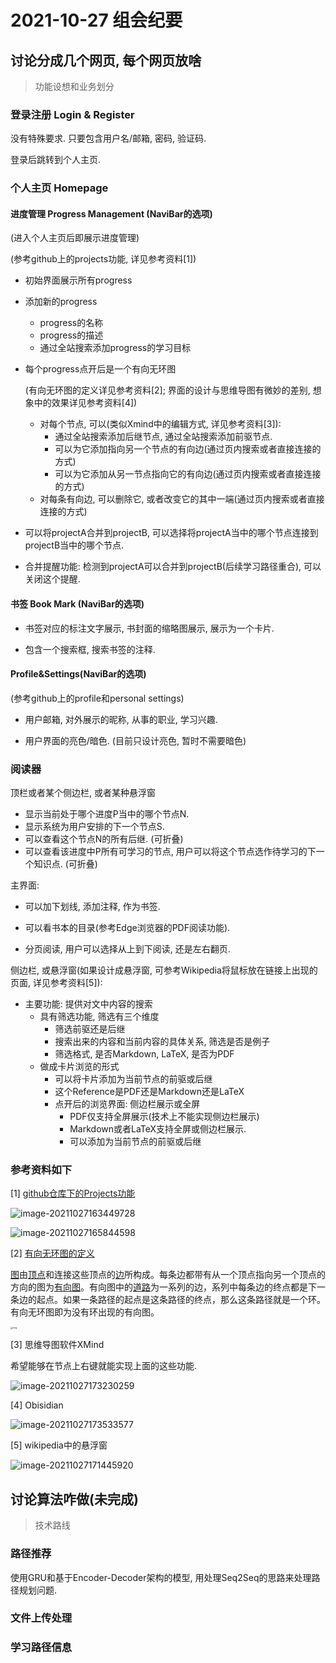 # 2021-10-27 组会纪要

## 讨论分成几个网页, 每个网页放啥

> 功能设想和业务划分

### 登录注册 Login & Register

没有特殊要求. 只要包含用户名/邮箱, 密码, 验证码. 

登录后跳转到个人主页. 

### 个人主页 Homepage

#### 进度管理 Progress Management (NaviBar的选项)

(进入个人主页后即展示进度管理)

(参考github上的projects功能, 详见参考资料\[1\])

- 初始界面展示所有progress

- 添加新的progress
  - progress的名称
  - progress的描述
  - 通过全站搜索添加progress的学习目标

- 每个progress点开后是一个有向无环图

  (有向无环图的定义详见参考资料\[2\]; 界面的设计与思维导图有微妙的差别, 想象中的效果详见参考资料[4\])

  - 对每个节点, 可以(类似Xmind中的编辑方式, 详见参考资料\[3\]): 
    - 通过全站搜索添加后继节点, 通过全站搜索添加前驱节点. 
    - 可以为它添加指向另一个节点的有向边(通过页内搜索或者直接连接的方式)
    - 可以为它添加从另一节点指向它的有向边(通过页内搜索或者直接连接的方式)
  - 对每条有向边, 可以删除它, 或者改变它的其中一端(通过页内搜索或者直接连接的方式)

- 可以将projectA合并到projectB, 可以选择将projectA当中的哪个节点连接到projectB当中的哪个节点. 

- 合并提醒功能: 检测到projectA可以合并到projectB(后续学习路径重合), 可以关闭这个提醒. 

#### 书签 Book Mark (NaviBar的选项)

- 书签对应的标注文字展示, 书封面的缩略图展示, 展示为一个卡片. 

- 包含一个搜索框, 搜索书签的注释. 


#### Profile&Settings(NaviBar的选项)

(参考github上的profile和personal settings)

- 用户邮箱, 对外展示的昵称, 从事的职业, 学习兴趣. 

- 用户界面的亮色/暗色. (目前只设计亮色, 暂时不需要暗色)


### 阅读器

顶栏或者某个侧边栏, 或者某种悬浮窗

- 显示当前处于哪个进度P当中的哪个节点N. 
- 显示系统为用户安排的下一个节点S. 
- 可以查看这个节点N的所有后继. (可折叠)
- 可以查看该进度中P所有可学习的节点, 用户可以将这个节点选作待学习的下一个知识点. (可折叠)

主界面: 

- 可以加下划线, 添加注释, 作为书签. 

- 可以看书本的目录(参考Edge浏览器的PDF阅读功能). 

- 分页阅读, 用户可以选择从上到下阅读, 还是左右翻页. 

侧边栏, 或悬浮窗(如果设计成悬浮窗, 可参考Wikipedia将鼠标放在链接上出现的页面, 详见参考资料\[5\]): 

- 主要功能: 提供对文中内容的搜索
  - 具有筛选功能, 筛选有三个维度
    - 筛选前驱还是后继
    - 搜索出来的内容和当前内容的具体关系, 筛选是否是例子
    - 筛选格式, 是否Markdown, LaTeX, 是否为PDF
  - 做成卡片浏览的形式
    - 可以将卡片添加为当前节点的前驱或后继
    - 这个Reference是PDF还是Markdown还是LaTeX
    - 点开后的浏览界面: 侧边栏展示或全屏
      - PDF仅支持全屏展示(技术上不能实现侧边栏展示)
      - Markdown或者LaTeX支持全屏或侧边栏展示. 
      - 可以添加为当前节点的前驱或后继

### 参考资料如下

[1] [github仓库下的Projects功能](https://github.com/Y-jiji/Brog/projects)

<img src="Images/image-20211027163449728.png" alt="image-20211027163449728" style="zoom:;" />

![image-20211027165844598](Images/image-20211027165844598.png)

[2] [有向无环图的定义](https://zh.wikipedia.org/wiki/%E6%9C%89%E5%90%91%E6%97%A0%E7%8E%AF%E5%9B%BE#:~:text=%E5%8F%82%E8%80%83%E6%96%87%E7%8C%AE-,%E5%AE%9A%E4%B9%89,-%5B%E7%BC%96%E8%BE%91%5D)

[图](https://zh.wikipedia.org/wiki/图_(数学))由[顶点](https://zh.wikipedia.org/wiki/顶点_(图论))和连接这些顶点的[边](https://zh.wikipedia.org/wiki/边_(图论))所构成。每条边都带有从一个顶点指向另一个顶点的方向的图为[有向图](https://zh.wikipedia.org/wiki/有向图)。有向图中的[道路](https://zh.wikipedia.org/wiki/道路_(图论))为一系列的边，系列中每条边的终点都是下一条边的起点。如果一条路径的起点是这条路径的终点，那么这条路径就是一个环。有向无环图即为没有环出现的有向图。

<img src="Images/2560px-Directed_acyclic_graph_3.svg.png" alt="img" style="zoom: 25%;" />

[3] 思维导图软件XMind

希望能够在节点上右键就能实现上面的这些功能. 

![image-20211027173230259](Images/image-20211027173230259.png)

[4] Obisidian

![image-20211027173533577](Images/image-20211027173533577.png)

\[5\] wikipedia中的悬浮窗

![image-20211027171445920](Images/image-20211027171445920.png)

## 讨论算法咋做(未完成)

> 技术路线

### 路径推荐

使用GRU和基于Encoder-Decoder架构的模型, 用处理Seq2Seq的思路来处理路径规划问题. 

### 文件上传处理

### 学习路径信息

